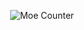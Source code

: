 <p align="center">
  <img src="https://count.getloli.com/get/@ltlylfun?theme=minecraft" alt="Moe Counter" />
</p>
